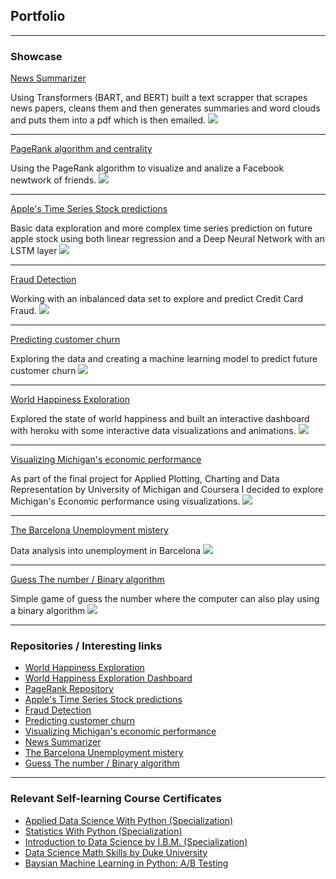 ## Portfolio

---

### Showcase  

[News Summarizer](/pdf/Daily_Report.pdf)


Using Transformers (BART, and BERT) built a text scrapper that scrapes news papers, cleans them and then generates summaries and word clouds and puts them into a pdf which is then emailed.
<img src="images/Screenshot 2021-03-14 at 20.58.05.png"/>

---
[PageRank algorithm and centrality](https://www.linkedin.com/feed/update/urn:li:activity:6786286772243439617/)


Using the PageRank algorithm to visualize and analize a Facebook newtwork of friends. 
<img src="images/Page_rank_and_Centrality.png"/>

---
[Apple's Time Series Stock predictions](https://github.com/Stereo-Alex/APPL_plotting_prediction)

Basic data exploration and more complex time series prediction on future apple stock using both linear regression and a Deep Neural Network with an LSTM layer
<img src="images/Screenshot 2021-04-26 at 11.50.05.png"/>

---
[Fraud Detection](https://github.com/Stereo-Alex/Fraud_detection)


Working with an inbalanced data set to explore and predict Credit Card Fraud. 
<img src="images/Screenshot 2021-05-17 at 15.27.18.png"/>



---
[Predicting customer churn](https://github.com/Stereo-Alex/Customer_churn_prediction)


Exploring the data and creating a machine learning model to predict future customer churn
<img src="images/Screenshot 2021-04-17 at 10.35.10.png"/>


---
[World Happiness Exploration](https://alex-jurado.medium.com/brief-exploration-on-world-happiness-a9ee5dc061ca)


Explored the state of world happiness and built an interactive dashboard with heroku with some interactive data visualizations and animations.
<img src="images/Screenshot 2021-03-14 at 20.54.01.png"/>


---
[Visualizing Michigan's economic performance](https://coursera.org/share/668bf9fc48e2b5e88685b1fc34f3ce4e)


As part of the final project for Applied Plotting, Charting and Data Representation by University of Michigan and Coursera I decided to explore Michigan's Economic performance using visualizations. 
<img src="images/Screenshot 2021-04-02 at 12.10.56.png"/>



---
[The Barcelona Unemployment mistery](https://docs.google.com/presentation/d/1vyFAfJ942_LL3OzIL6IDuPePlSYvXTUKddT0wSBAVE8/edit?usp=sharing)


Data analysis into unemployment in Barcelona
<img src="images/Screenshot 2021-03-15 at 15.03.30.png"/>


---

[Guess The number / Binary algorithm](https://github.com/Stereo-Alex/Project-Week-1-Build-Your-Own-Game)


Simple game of guess the number where the computer can also play using a binary algorithm
<img src="images/Screenshot 2021-03-15 at 15.07.09.png"/>

---

### Repositories / Interesting links

- [World Happiness Exploration](https://github.com/Stereo-Alex/Project-Week-5-Your-Own-Project/)
- [World Happiness Exploration Dashboard](https://interactive-dash-ironhack.herokuapp.com/)
- [PageRank Repository](https://github.com/Stereo-Alex/Graph_Algorithms)
- [Apple's Time Series Stock predictions](https://github.com/Stereo-Alex/APPL_plotting_prediction)
- [Fraud Detection](https://github.com/Stereo-Alex/Fraud_detection)
- [Predicting customer churn](https://github.com/Stereo-Alex/Customer_churn_prediction)
- [Visualizing Michigan's economic performance](https://github.com/Stereo-Alex/Coursera/blob/main/Applied%20Data%20science/Applied%20plotting%20/Week%204/Assignment4.ipynb)
- [News Summarizer](https://github.com/Stereo-Alex/Project-Week-8-Final-Project)
- [The Barcelona Unemployment mistery](https://github.com/Stereo-Alex/Project-Week-2-Barcelona)
- [Guess The number / Binary algorithm](https://github.com/Stereo-Alex/Project-Week-1-Build-Your-Own-Game)

---

### Relevant Self-learning Course Certificates 

- [Applied Data Science With Python (Specialization)](https://www.coursera.org/account/accomplishments/specialization/GQRBCA6Y9EXT)
- [Statistics With Python (Specialization)](https://www.coursera.org/account/accomplishments/specialization/Z3TENQPSK5W2)
- [Introduction to Data Science by I.B.M. (Specialization)](https://coursera.org/share/e455bfa0e9856874e4309521a79a949f)
- [Data Science Math Skills by Duke University](https://coursera.org/share/a1d492e540895052e723a69302a49a00)
- [Baysian Machine Learning in Python: A/B Testing](https://www.udemy.com/certificate/UC-928ecb82-b72b-497e-813c-b0b7c33be375/)


<!-- Remove above link if you don't want to attibute -->
